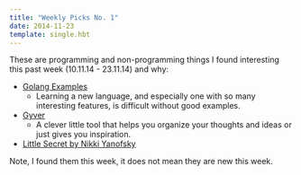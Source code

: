 ```yaml
---
title: "Weekly Picks No. 1"
date: 2014-11-23
template: single.hbt
---
```


These are programming and non-programming things I found interesting this past week (10.11.14 - 23.11.14) and why:

- [Golang Examples](http://golang-examples.tumblr.com/)
    - Learning a new language, and especially one with so many interesting features, is difficult without good examples.
- [Gyver](https://github.com/reimertz/gyver)
    - A clever little tool that helps you organize your thoughts and ideas or just gives you inspiration.
- [Little Secret by Nikki Yanofsky](http://www.amazon.com/Little-Secret-Nikki-Yanofsky/dp/B00N63SU96/ref=sr_1_1?s=dmusic&ie=UTF8&qid=1416313842&sr=1-1&keywords=Little+Secret)



Note, I found them this week, it does not mean they are new this week.
